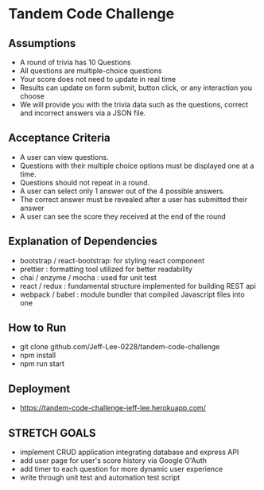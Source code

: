 # Tandem Code Challenge

## Assumptions
- A round of trivia has 10 Questions
- All questions are multiple-choice questions
- Your score does not need to update in real time
- Results can update on form submit, button click, or any interaction you choose
- We will provide you with the trivia data such as the questions, correct and incorrect answers via a
JSON file.

## Acceptance Criteria
- A user can view questions.
- Questions with their multiple choice options must be displayed one at a time.
- Questions should not repeat in a round.
- A user can select only 1 answer out of the 4 possible answers.
- The correct answer must be revealed after a user has submitted their answer
- A user can see the score they received at the end of the round


## Explanation of Dependencies
- bootstrap / react-bootstrap: for styling react component
- prettier : formatting tool utilized for better readability
- chai / enzyme / mocha : used for unit test
- react / redux : fundamental structure implemented for building REST api
- webpack / babel : module bundler that compiled Javascript files into one

## How to Run
- git clone github.com/Jeff-Lee-0228/tandem-code-challenge
- npm install
- npm run start

## Deployment
- https://tandem-code-challenge-jeff-lee.herokuapp.com/

## STRETCH GOALS
- implement CRUD application integrating database and express API
- add user page for user's score history via Google O'Auth
- add timer to each question for more dynamic user experience
- write through unit test and automation test script
